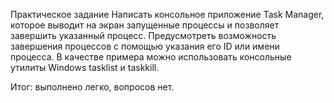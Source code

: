 Практическое задание
Написать консольное приложение Task Manager, которое выводит на экран
запущенные процессы и позволяет завершить указанный процесс. Предусмотреть 
возможность завершения процессов с помощью указания его ID или имени процесса. 
В качестве примера можно использовать консольные утилиты Windows tasklist и taskkill.


Итог: выполнено легко, вопросов нет.